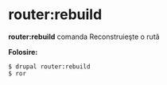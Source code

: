 # router:rebuild
**router:rebuild** comanda Reconstruieşte o rută

**Folosire:**
```
$ drupal router:rebuild 
$ ror  
```

